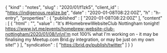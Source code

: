 {
  "kind" : "notes",
  "slug" : "2020/01/f1zk5",
  "client_id" : "https://indigenous.realize.be",
  "date" : "2020-01-08T08:22:00Z",
  "h" : "h-entry",
  "properties" : {
    "published" : [ "2020-01-08T08:22:00Z" ],
    "content" : [ {
      "html" : "",
      "value" : "It's #HomebrewWebsiteClub Nottingham tonight! https://www.jvt.me/events/homebrew-website-club-nottingham/2020/01/08/\n\nI'm not 100% what I'm working on - it may be finalising my Meetup.com Brid.gy integration, or may be just on my own site!"
    } ],
    "syndication" : [ "https://brid.gy/publish/twitter" ]
  }
}
